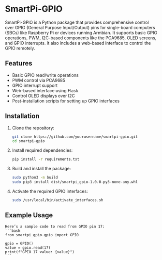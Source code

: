 # SmartPi-GPIO

SmartPi-GPIO is a Python package that provides comprehensive control over GPIO (General Purpose Input/Output) pins for single-board computers (SBCs) like Raspberry Pi or devices running Armbian. It supports basic GPIO operations, PWM, I2C-based components like the PCA9685, OLED screens, and GPIO interrupts. It also includes a web-based interface to control the GPIO remotely.

## Features
- Basic GPIO read/write operations
- PWM control via PCA9685
- GPIO interrupt support
- Web-based interface using Flask
- Control OLED displays over I2C
- Post-installation scripts for setting up GPIO interfaces

## Installation

1. Clone the repository:
   ```bash
   git clone https://github.com/yourusername/smartpi-gpio.git
   cd smartpi-gpio
   ```

2. Install required dependencies:

    ```bash
    pip install -r requirements.txt
    ```

3. Build and install the package:

    ```bash
    sudo python3 -m build
    sudo pip3 install dist/smartpi_gpio-1.0.0-py3-none-any.whl
    ```

4. Activate the required GPIO interfaces:

    ```bash
    sudo /usr/local/bin/activate_interfaces.sh
    ```

## Example Usage

    Here’s a sample code to read from GPIO pin 17:
    ```bash
    from smartpi_gpio.gpio import GPIO

    gpio = GPIO()
    value = gpio.read(17)
    print(f"GPIO 17 value: {value}")
    ```